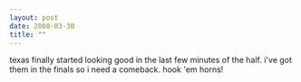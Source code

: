 ```yaml
---
layout: post
date: 2008-03-30
title: ""
---
```

texas finally started looking good in the last few minutes of the half. i've got them in the finals so i need a comeback. hook 'em horns!